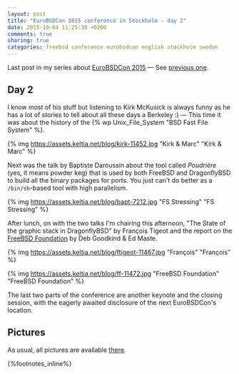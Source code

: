 ```yaml
---
layout: post
title: "EuroBSDCon 2015 conference in Stockholm - day 2"
date: 2015-10-04 11:25:30 +0200
comments: true
sharing: true
categories: freebsd conference eurobsdcon english stockholm sweden
---
```


Last post in my series about [EuroBSDCon 2015](http://2015.eurobsdcon.org/) — See [previous one](/2015/10/04/eurobsdcon-2015-conference-in-stockholm/).

Day 2
-----

I know most of his stuff but listening to Kirk McKusick is always funny as he has a lot of stories to tell about all these days a Berkeley :) — This time it was about the history of the {% wp Unix_File_System "BSD Fast File System" %}.

{% img https://assets.keltia.net/blog/kirk-11452.jpg "Kirk & Marc" "Kirk & Marc" %}
<!--more-->
Next was the talk by Baptiste Daroussin about the tool called *Poudrière* (yes, it means powder keg) that is used by both FreeBSD and DragonflyBSD to build all the binary packages for ports.  You just can't do better as a `/bin/sh`-based tool with high parallelism.

{% img https://assets.keltia.net/blog/bapt-7212.jpg "FS Stressing" "FS Stressing" %}

After lunch, on with the two talks I'm chairing this afternoon, "The State of the graphic stack in DragonflyBSD" by François Tigeot and the report on the [FreeBSD Foundation](https://www.freebsdfoundation.org/) by Deb Goodkind & Ed Maste.

{% img https://assets.keltia.net/blog/ftigeot-11467.jpg "François" "François" %}

{% img https://assets.keltia.net/blog/ff-11472.jpg "FreeBSD Foundation" "FreeBSD Foundation" %}

The last two parts of the conference are another keynote and the closing session, with the eagerly awaited disclosure of the next EuroBSDCon's location.

Pictures
--------

As usual, all pictures are available [there](https://assets.keltia.net/photos/EuroBSDCon-2015/).

{%footnotes_inline%}
